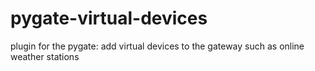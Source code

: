 # pygate-virtual-devices
plugin for the pygate: add virtual devices to the gateway such as online weather stations 
